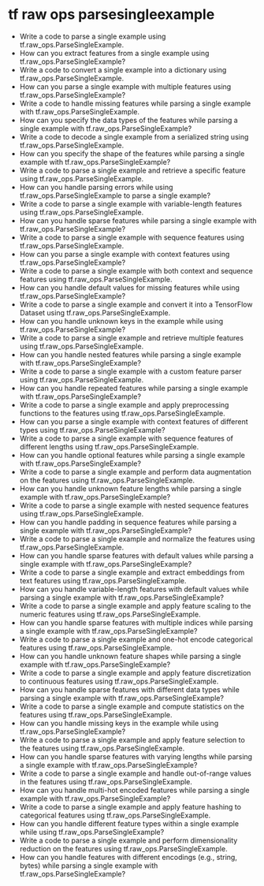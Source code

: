 # tf raw ops parsesingleexample

- Write a code to parse a single example using tf.raw_ops.ParseSingleExample.
- How can you extract features from a single example using tf.raw_ops.ParseSingleExample?
- Write a code to convert a single example into a dictionary using tf.raw_ops.ParseSingleExample.
- How can you parse a single example with multiple features using tf.raw_ops.ParseSingleExample?
- Write a code to handle missing features while parsing a single example with tf.raw_ops.ParseSingleExample.
- How can you specify the data types of the features while parsing a single example with tf.raw_ops.ParseSingleExample?
- Write a code to decode a single example from a serialized string using tf.raw_ops.ParseSingleExample.
- How can you specify the shape of the features while parsing a single example with tf.raw_ops.ParseSingleExample?
- Write a code to parse a single example and retrieve a specific feature using tf.raw_ops.ParseSingleExample.
- How can you handle parsing errors while using tf.raw_ops.ParseSingleExample to parse a single example?
- Write a code to parse a single example with variable-length features using tf.raw_ops.ParseSingleExample.
- How can you handle sparse features while parsing a single example with tf.raw_ops.ParseSingleExample?
- Write a code to parse a single example with sequence features using tf.raw_ops.ParseSingleExample.
- How can you parse a single example with context features using tf.raw_ops.ParseSingleExample?
- Write a code to parse a single example with both context and sequence features using tf.raw_ops.ParseSingleExample.
- How can you handle default values for missing features while using tf.raw_ops.ParseSingleExample?
- Write a code to parse a single example and convert it into a TensorFlow Dataset using tf.raw_ops.ParseSingleExample.
- How can you handle unknown keys in the example while using tf.raw_ops.ParseSingleExample?
- Write a code to parse a single example and retrieve multiple features using tf.raw_ops.ParseSingleExample.
- How can you handle nested features while parsing a single example with tf.raw_ops.ParseSingleExample?
- Write a code to parse a single example with a custom feature parser using tf.raw_ops.ParseSingleExample.
- How can you handle repeated features while parsing a single example with tf.raw_ops.ParseSingleExample?
- Write a code to parse a single example and apply preprocessing functions to the features using tf.raw_ops.ParseSingleExample.
- How can you parse a single example with context features of different types using tf.raw_ops.ParseSingleExample?
- Write a code to parse a single example with sequence features of different lengths using tf.raw_ops.ParseSingleExample.
- How can you handle optional features while parsing a single example with tf.raw_ops.ParseSingleExample?
- Write a code to parse a single example and perform data augmentation on the features using tf.raw_ops.ParseSingleExample.
- How can you handle unknown feature lengths while parsing a single example with tf.raw_ops.ParseSingleExample?
- Write a code to parse a single example with nested sequence features using tf.raw_ops.ParseSingleExample.
- How can you handle padding in sequence features while parsing a single example with tf.raw_ops.ParseSingleExample?
- Write a code to parse a single example and normalize the features using tf.raw_ops.ParseSingleExample.
- How can you handle sparse features with default values while parsing a single example with tf.raw_ops.ParseSingleExample?
- Write a code to parse a single example and extract embeddings from text features using tf.raw_ops.ParseSingleExample.
- How can you handle variable-length features with default values while parsing a single example with tf.raw_ops.ParseSingleExample?
- Write a code to parse a single example and apply feature scaling to the numeric features using tf.raw_ops.ParseSingleExample.
- How can you handle sparse features with multiple indices while parsing a single example with tf.raw_ops.ParseSingleExample?
- Write a code to parse a single example and one-hot encode categorical features using tf.raw_ops.ParseSingleExample.
- How can you handle unknown feature shapes while parsing a single example with tf.raw_ops.ParseSingleExample?
- Write a code to parse a single example and apply feature discretization to continuous features using tf.raw_ops.ParseSingleExample.
- How can you handle sparse features with different data types while parsing a single example with tf.raw_ops.ParseSingleExample?
- Write a code to parse a single example and compute statistics on the features using tf.raw_ops.ParseSingleExample.
- How can you handle missing keys in the example while using tf.raw_ops.ParseSingleExample?
- Write a code to parse a single example and apply feature selection to the features using tf.raw_ops.ParseSingleExample.
- How can you handle sparse features with varying lengths while parsing a single example with tf.raw_ops.ParseSingleExample?
- Write a code to parse a single example and handle out-of-range values in the features using tf.raw_ops.ParseSingleExample.
- How can you handle multi-hot encoded features while parsing a single example with tf.raw_ops.ParseSingleExample?
- Write a code to parse a single example and apply feature hashing to categorical features using tf.raw_ops.ParseSingleExample.
- How can you handle different feature types within a single example while using tf.raw_ops.ParseSingleExample?
- Write a code to parse a single example and perform dimensionality reduction on the features using tf.raw_ops.ParseSingleExample.
- How can you handle features with different encodings (e.g., string, bytes) while parsing a single example with tf.raw_ops.ParseSingleExample?
